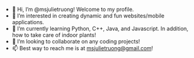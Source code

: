 - 👋 Hi, I’m @msjulietruong! Welcome to my profile.
- 👀 I’m interested in creating dynamic and fun websites/mobile applications.
- 🌱 I’m currently learning Python, C++, Java, and Javascript. In addition, how to take care of indoor plants!
- 💞️ I’m looking to collaborate on any coding projects!
- 📫 Best way to reach me is at msjulietruong@gmail.com!

<!---
msjulietruong/msjulietruong is a ✨ special ✨ repository because its `README.md` (this file) appears on your GitHub profile.
You can click the Preview link to take a look at your changes.
--->
